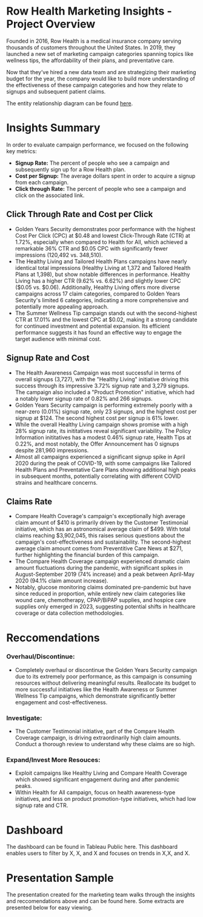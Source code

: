 # Row Health Marketing Insights - Project Overview

Founded in 2016, Row Health is a medical insurance company serving thousands of customers throughout the United States. In 2019, they launched a new set of marketing campaign categories spanning topics like wellness tips, the affordability of their plans, and preventative care. 

Now that they’ve hired a new data team and are strategizing their marketing budget for the year, the company would like to build more understanding of the effectiveness of these campaign categories and how they relate to signups and subsequent patient claims.

The entity relationship diagram can be found [here](https://github.com/madeleinevarda/RowHealth_analysis/blob/main/ERD.png). 

# Insights Summary

In order to evaluate campaign performance, we focused on the following key metrics:

* **Signup Rate:** The percent of people who see a campaign and subsequently sign up for a Row Health plan.
* **Cost per Signup:** The average dollars spent in order to acquire a signup from each campaign.
* **Click through Rate:** The percent of people who see a campaign and click on the associated link.


## Click Through Rate and Cost per Click 

* Golden Years Security demonstrates poor performance with the highest Cost Per Click (CPC) at $0.48 and lowest Click-Through Rate (CTR) at 1.72%, especially when compared to Health for All, which achieved a remarkable 36% CTR and $0.05 CPC with significantly fewer impressions (120,492 vs. 348,510).
* The Healthy Living and Tailored Health Plans campaigns have nearly identical total impressions (Healthy Living at 1,372 and Tailored Health Plans at 1,398), but show notable differences in performance. Healthy Living has a higher CTR (9.62% vs. 6.62%) and slightly lower CPC ($0.05 vs. $0.06). Additionally, Healthy Living offers more diverse campaigns across 17 claim categories, compared to Golden Years Security's limited 6 categories, indicating a more comprehensive and potentially more appealing approach.
* The Summer Wellness Tip campaign stands out with the second-highest CTR at 17.01% and the lowest CPC at $0.02, making it a strong candidate for continued investment and potential expansion. Its efficient performance suggests it has found an effective way to engage the target audience with minimal cost.

## Signup Rate and Cost

* The Health Awareness Campaign was most successful in terms of overall signups (3,727), with the "Healthy Living" initiative driving this success through its impressive 3.72% signup rate and 3,279 signups. The campaign also included a "Product Promotion" initiative, which had a notably lower signup rate of 0.82% and 266 signups.  
* Golden Years Security campaign is performing extremely poorly with a near-zero (0.01%) signup rate, only 23 signups, and the highest cost per signup at $124. The second highest cost per signup is 61% lower.
* While the overall Healthy Living campaign shows promise with a high 28% signup rate, its inititatives reveal significant variability. The Policy Information inititatives has a modest 0.46% signup rate, Health Tips at 0.22%, and most notably, the Offer Announcement has 0 signups despite 281,960 impressions. 
* Almost all campaigns experienced a significant signup spike in April 2020 during the peak of COVID-19, with some campaigns like Tailored Health Plans and Preventative Care Plans showing additional high peaks in subsequent months, potentially correlating with different COVID strains and healthcare concerns.

## Claims Rate 

* Compare Health Coverage's campaign's exceptionally high average claim amount of $410 is primarily driven by the Customer Testimonial initiative, which has an astronomical average claim of $499. With total claims reaching $3,902,045, this raises serious questions about the campaign's cost-effectiveness and sustainability. The second-highest average claim amount comes from Preventitive Care News at $271, further highlighting the financial burden of this campaign.
* The Compare Health Coverage campaign experienced dramatic claim amount fluctuations during the pandemic, with significant spikes in August-September 2019 (74% increase) and a peak between April-May 2020 (94.1% claim amount increase).
* Notably, glucose monitoring claims dominated pre-pandemic but have since reduced in proportion, while entirely new claim categories like wound care, chemotherapy, CPAP/BiPAP supplies, and hospice care supplies only emerged in 2023, suggesting potential shifts in healthcare coverage or data collection methodologies.

# Reccomendations 

### **Overhaul/Discontinue:** 
* Completely overhaul or discontinue the Golden Years Security campaign due to its extremely poor performance, as this campaign is consuming resources without delivering meaningful results. Reallocate its budget to more successful initiatives like the Health Awareness or Summer Wellness Tip campaigns, which demonstrate significantly better engagement and cost-effectiveness.
### **Investigate:** 
* The Customer Testimonial initiative, part of the Compare Health Coverage campaign, is driving extraordinarily high claim amounts. Conduct a thorough review to understand why these claims are so high.
### **Expand/Invest More Resouces:**
*  Exploit campaigns like Healthy Living and Compare Health Coverage which showed significant engagement during and after pandemic peaks.
*  Within Health for All campaign, focus on health awareness-type initiatives, and less on product promotion-type initiatives, which had low signup rate and CTR.

# Dashboard

The dashboard can be found in Tableau Public here. This dashboard enables users to filter by X, X, and X and focuses on trends in X,X, and X. 

# Presentation Sample

The presentation created for the marketing team walks through the insights and reccomendations above and can be found here. Some extracts are presented below for easy viewing. 

